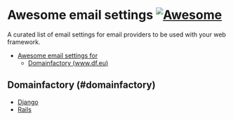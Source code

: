 # Awesome email settings [![Awesome](https://cdn.rawgit.com/sindresorhus/awesome/d7305f38d29fed78fa85652e3a63e154dd8e8829/media/badge.svg)](https://github.com/sindresorhus/awesome)
A curated list of email settings for email providers to be used with your web framework.

- [Awesome email settings for](#awesome-email-settings)
    - [Domainfactory (www.df.eu)](#domainfactory)

## Domainfactory (#domainfactory)

* [Django](#awesome-email-settings)
* [Rails](#awesome-email-settings)

